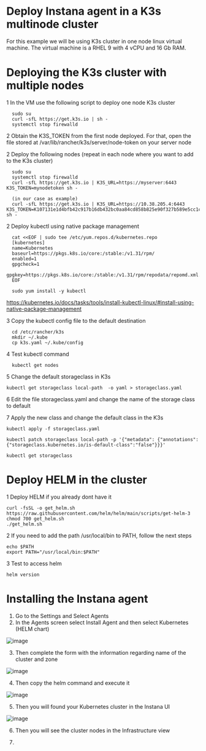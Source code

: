 Deploy Instana agent in a K3s multinode cluster
=

For this example we will be using K3s cluster in one node linux virtual machine. 
The virtual machine is a RHEL 9 with 4 vCPU and 16 Gb RAM.

# Deploying the K3s cluster with multiple nodes

1 In the VM use the following script to deploy one node K3s cluster

      sudo su
      curl -sfL https://get.k3s.io | sh -
      systemctl stop firewalld

2 Obtain the K3S_TOKEN from the first node deployed. For that, open the file stored at /var/lib/rancher/k3s/server/node-token on your server node

2 Deploy the following nodes (repeat in each node where you want to add to the K3s cluster)

      sudo su
      systemctl stop firewalld
      curl -sfL https://get.k3s.io | K3S_URL=https://myserver:6443 K3S_TOKEN=mynodetoken sh -

      (in our case as example)
      curl -sfL https://get.k3s.io | K3S_URL=https://10.38.205.4:6443 K3S_TOKEN=K107131e1d4bfb42c917b16db432bc0aa84cd858b825e90f327b589e5cc1c5bd711::server:117f0083dcc21a827c33b8b6080cb376 sh -
      

2 Deploy kubectl using native package management

      cat <<EOF | sudo tee /etc/yum.repos.d/kubernetes.repo
      [kubernetes]
      name=Kubernetes
      baseurl=https://pkgs.k8s.io/core:/stable:/v1.31/rpm/
      enabled=1
      gpgcheck=1
      gpgkey=https://pkgs.k8s.io/core:/stable:/v1.31/rpm/repodata/repomd.xml.key
      EOF

      sudo yum install -y kubectl

https://kubernetes.io/docs/tasks/tools/install-kubectl-linux/#install-using-native-package-management

3 Copy the kubectl config file to the default destination

      cd /etc/rancher/k3s
      mkdir ~/.kube
      cp k3s.yaml ~/.kube/config

4 Test kubectl command

      kubectl get nodes 


5 Change the default storageclass in K3s

    kubectl get storageclass local-path  -o yaml > storageclass.yaml

6 Edit the file storageclass.yaml and change the name of the storage class to default


7 Apply the new class and change the default class in the K3s

    kubectl apply -f storageclass.yaml

    kubectl patch storageclass local-path -p '{"metadata": {"annotations":{"storageclass.kubernetes.io/is-default-class":"false"}}}'

    kubectl get storageclass


Deploy HELM in the cluster
=

1 Deploy HELM if you already dont have it

    curl -fsSL -o get_helm.sh https://raw.githubusercontent.com/helm/helm/main/scripts/get-helm-3
    chmod 700 get_helm.sh
    ./get_helm.sh

2 If you need to add the path /usr/local/bin to PATH, follow the next steps

    echo $PATH
    export PATH="/usr/local/bin:$PATH"

3 Test to access helm 

    helm version


# Installing the Instana agent

1. Go to the Settings and Select Agents
2. In the Agents screen select Install Agent and then select Kubernetes (HELM chart)

![image](https://github.com/user-attachments/assets/9927d2e8-b881-4c0a-a577-a368a0394a51)


3. Then complete the form with the information regarding name of the cluster and zone

![image](https://github.com/user-attachments/assets/515e0c4c-23f8-4fbc-9b02-e495f17972f6)


4. Then copy the helm command and execute it
   
![image](https://github.com/user-attachments/assets/d7a4647e-426c-4c56-a311-fdb2bc3eb7f2)

5. Then you will found your Kubernetes cluster in the Instana UI

![image](https://github.com/user-attachments/assets/c8a05645-9fdc-4d0a-8d77-2126898b485d)

6. Then you will see the cluster nodes in the Infrastructure view



7. 
